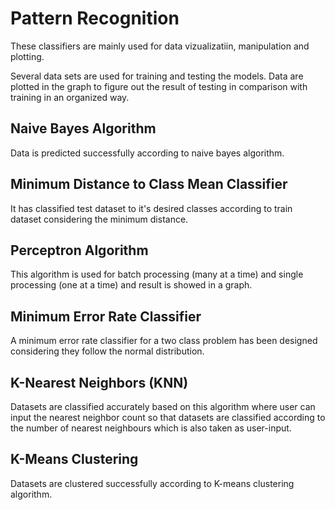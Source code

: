 # Pattern Recognition

These classifiers are mainly used for data vizualizatiin, manipulation and plotting.

Several data sets are used for training and testing the models. Data are plotted in the graph to figure out the result of testing in comparison with training in an organized way.

## Naive Bayes Algorithm 
Data is predicted successfully according to naive bayes algorithm.

## Minimum Distance to Class Mean Classifier
It has classified test dataset to it's desired classes according to train dataset considering the minimum distance.

## Perceptron Algorithm
This algorithm is used for batch processing (many at a time) and single processing (one at a time) and result is showed in a graph.

## Minimum Error Rate Classifier
A minimum error rate classifier for a two class problem has been designed considering they follow the normal distribution.

## K-Nearest Neighbors (KNN) 
Datasets are classified accurately based on this algorithm where user can input the nearest neighbor count so that datasets are classified according to the number of nearest neighbours which is also taken as user-input.

## K-Means Clustering
Datasets are clustered successfully according to K-means clustering algorithm.
